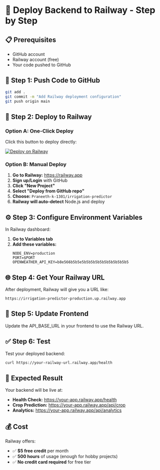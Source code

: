 # 🚀 Deploy Backend to Railway - Step by Step

## 📋 Prerequisites
- GitHub account
- Railway account (free)
- Your code pushed to GitHub

## 🔗 Step 1: Push Code to GitHub

```bash
git add .
git commit -m "Add Railway deployment configuration"
git push origin main
```

## 🚂 Step 2: Deploy to Railway

### Option A: One-Click Deploy
Click this button to deploy directly:

[![Deploy on Railway](https://railway.app/button.svg)](https://railway.app/new/template?template=https://github.com/Praneeth-k-1301/irrigation-predictor)

### Option B: Manual Deploy

1. **Go to Railway:** https://railway.app
2. **Sign up/Login** with GitHub
3. **Click "New Project"**
4. **Select "Deploy from GitHub repo"**
5. **Choose:** `Praneeth-k-1301/irrigation-predictor`
6. **Railway will auto-detect** Node.js and deploy

## ⚙️ Step 3: Configure Environment Variables

In Railway dashboard:
1. **Go to Variables tab**
2. **Add these variables:**
   ```
   NODE_ENV=production
   PORT=$PORT
   OPENWEATHER_API_KEY=b8e566b5b5e5b5b5b5b5b5b5b5b5b5b5
   ```

## 🌐 Step 4: Get Your Railway URL

After deployment, Railway will give you a URL like:
```
https://irrigation-predictor-production.up.railway.app
```

## 🔧 Step 5: Update Frontend

Update the API_BASE_URL in your frontend to use the Railway URL.

## ✅ Step 6: Test

Test your deployed backend:
```bash
curl https://your-railway-url.railway.app/health
```

## 🎯 Expected Result

Your backend will be live at:
- **Health Check:** https://your-app.railway.app/health
- **Crop Prediction:** https://your-app.railway.app/api/crop
- **Analytics:** https://your-app.railway.app/api/analytics

## 💰 Cost

Railway offers:
- ✅ **$5 free credit** per month
- ✅ **500 hours** of usage (enough for hobby projects)
- ✅ **No credit card required** for free tier
